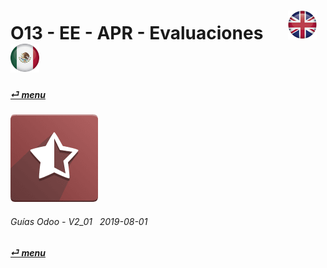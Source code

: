 # O13 - EE - APR - Evaluaciones &nbsp;&nbsp;&nbsp;&nbsp; [![en-uk](/doc/img/en-uk_flag_button_small.png)](/en-uk/o13/ee/apr/en-uk-o13-ee-apr-appraisal-guides.md) [ ![es-mx](/doc/img/es-mx_flag_button_small.png)](/es-mx/o13/ee/apr/es-mx-o13-ee-apr-appraisal-guides.md)
#### [_&#x23CE; menu_](/es-mx/o13/ee/es-mx-o13-ee-guides-menu.md "Regresar al menúu de EE")  
### ![apr](/doc/img/hr_appraisal.png)
	
###### Guías Odoo - V2_01 &nbsp; 2019-08-01  
**[_&#x23CE; menu_](/es-mx/o13/ee/es-mx-o13-ee-guides-menu.md)**  
